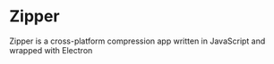 # Zipper

Zipper is a cross-platform compression app written in JavaScript and wrapped with Electron

